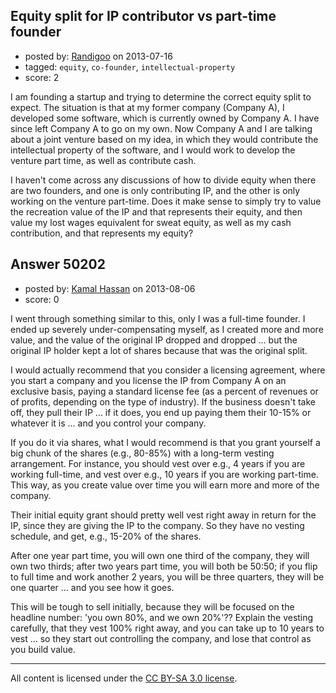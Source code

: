 ## Equity split for IP contributor vs part-time founder

- posted by: [Randigoo](https://stackexchange.com/users/-1/25044-randigoo) on 2013-07-16
- tagged: `equity`, `co-founder`, `intellectual-property`
- score: 2

I am founding a startup and trying to determine the correct equity split to expect.  The situation is that at my former company (Company A), I developed some software, which is currently owned by Company A.  I have since left Company A to go on my own. Now Company A and I are talking about a joint venture based on my idea, in which they would contribute the intellectual property of the software, and I would work to develop the venture part time, as well as contribute cash.

I haven't come across any discussions of how to divide equity when there are two founders, and one is only contributing IP, and the other is only working on the venture part-time.  Does it make sense to simply try to value the recreation value of the IP and that represents their equity, and then value my lost wages equivalent for sweat equity, as well as my cash contribution,  and that represents my equity?  


## Answer 50202

- posted by: [Kamal Hassan](https://stackexchange.com/users/-1/27332-kamal-hassan) on 2013-08-06
- score: 0

I went through something similar to this, only I was a full-time founder. I ended up severely under-compensating myself, as I created more and more value, and the value of the original IP dropped and dropped ... but the original IP holder kept a lot of shares because that was the original split.

I would actually recommend that you consider a licensing agreement, where you start a company and you license the IP from Company A on an exclusive basis, paying a standard license fee (as a percent of revenues or of profits, depending on the type of industry). If the business doesn't take off, they pull their IP ... if it does, you end up paying them their 10-15% or whatever it is ... and you control your company.

If you do it via shares, what I would recommend is that you grant yourself a big chunk of the shares (e.g., 80-85%) with a long-term vesting arrangement. For instance, you should vest over e.g., 4 years if you are working full-time, and vest over e.g., 10 years if you are working part-time. This way, as you create value over time you will earn more and more of the company.

Their initial equity grant should pretty well vest right away in return for the IP, since they are giving the IP to the company. So they have no vesting schedule, and get, e.g., 15-20% of the shares.

After one year part time, you will own one third of the company, they will own two thirds; after two years part time, you will both be 50:50; if you flip to full time and work another 2 years, you will be three quarters, they will be one quarter ... and you see how it goes.

This will be tough to sell initially, because they will be focused on the headline number: 'you own 80%, and we own 20%'?? Explain the vesting carefully, that they vest 100% right away, and you can take up to 10 years to vest ... so they start out controlling the company, and lose that control as you build value.



---

All content is licensed under the [CC BY-SA 3.0 license](https://creativecommons.org/licenses/by-sa/3.0/).
